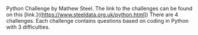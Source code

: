 Python Challenge by Mathew Steel. The link to the challenges can be found on this [link.]((https://www.steeldata.org.uk/python.html])
There are 4 challenges. Each challenge contains questions based on coding in Python with 3 difficulties.
